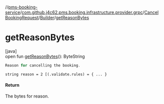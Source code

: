 //[pms-booking-service](../../../../index.md)/[com.github.j4c62.pms.booking.infrastructure.provider.grpc](../../index.md)/[CancelBookingRequest](../index.md)/[Builder](index.md)/[getReasonBytes](get-reason-bytes.md)

# getReasonBytes

[java]\
open fun [getReasonBytes](get-reason-bytes.md)(): ByteString

```kotlin
Reason for cancelling the booking.

```

`string reason = 2 [(.validate.rules) = { ... }`

#### Return

The bytes for reason.